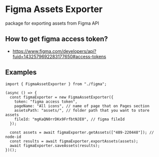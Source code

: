# Figma Assets Exporter

package for exporting assets from Figma API

## How to get figma access token?

- https://www.figma.com/developers/api?fuid=1432579692283177650#access-tokens

## Examples

```
import { FigmaAssetExporter } from "./figma";

(async () => {
  const figmaExporter = new FigmaAssetExporter({
    token: "figma access token",
    pageName: "All icons", // name of page that on Pages section
    assetsPath: "assets/", // folder path that you want to store assets
    fileId: "mgKaQN0rrDKx9FrfbtNJE0", // figma fileId
  });

  const assets = await figmaExporter.getAssets(["489-220448"]); // node-id
  const results = await figmaExporter.exportAssets(assets);
  await figmaExporter.saveAssets(results);
})();
```
